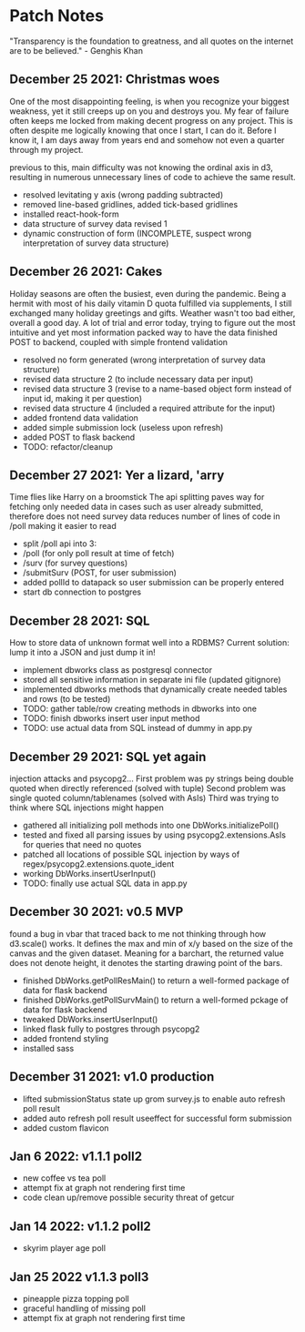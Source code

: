 # Patch Notes

"Transparency is the foundation to greatness, and all quotes on the internet are to be believed." - Genghis Khan

## December 25 2021: Christmas woes
One of the most disappointing feeling, is when you recognize your biggest weakness, yet it still creeps up on you and destroys you. My fear of failure often keeps me locked from making decent progress on any project. This is often despite me logically knowing that once I start, I can do it. Before I know it, I am days away from years end and somehow not even a quarter through my project.

previous to this, main difficulty was not knowing the ordinal axis in d3, resulting in numerous unnecessary lines of code to achieve the same result. 
- resolved levitating y axis (wrong padding subtracted)
- removed line-based gridlines, added tick-based gridlines
- installed react-hook-form
- data structure of survey data revised 1 
- dynamic construction of form (INCOMPLETE, suspect wrong interpretation of survey data structure)

## December 26 2021: Cakes
Holiday seasons are often the busiest, even during the pandemic. Being a hermit with most of his daily vitamin D quota fulfilled via supplements, I still exchanged many holiday greetings and gifts. Weather wasn't too bad either, overall a good day.
A lot of trial and error today, trying to figure out the most intuitive and yet most information packed way to have the data
finished POST to backend, coupled with simple frontend validation

- resolved no form generated (wrong interpretation of survey data structure)
- revised data structure 2 (to include necessary data per input)
- revised data structure 3 (revise to a name-based object form instead of input id, making it per question)
- revised data structure 4 (included a required attribute for the input)
- added frontend data validation
- added simple submission lock (useless upon refresh)
- added POST to flask backend
- TODO: refactor/cleanup

## December 27 2021: Yer a lizard, 'arry
Time flies like Harry on a broomstick
The api splitting paves way for fetching only needed data in cases such as user already submitted, therefore does not need survey data
reduces number of lines of code in /poll making it easier to read

- split /poll api into 3: 
 - /poll (for only poll result at time of fetch)
 - /surv (for survey questions)
 - /submitSurv (POST, for user submission)
- added pollId to datapack so user submission can be properly entered
- start db connection to postgres

## December 28 2021: SQL
How to store data of unknown format well into a RDBMS?
Current solution: lump it into a JSON and just dump it in!

- implement dbworks class as postgresql connector
- stored all sensitive information in separate ini file (updated gitignore)
- implemented dbworks methods that dynamically create needed tables and rows (to be tested)
- TODO: gather table/row creating methods in dbworks into one
- TODO: finish dbworks insert user input method
- TODO: use actual data from SQL instead of dummy in app.py

## December 29 2021: SQL yet again
injection attacks and psycopg2...
First problem was py strings being double quoted when directly referenced (solved with tuple)
Second problem was single quoted column/tablenames (solved with AsIs)
Third was trying to think where SQL injections might happen

- gathered all initializing poll methods into one DbWorks.initializePoll()
- tested and fixed all parsing issues by using psycopg2.extensions.AsIs for queries that need no quotes
- patched all locations of possible SQL injection by ways of regex/psycopg2.extensions.quote_ident
- working DbWorks.insertUserInput()
- TODO: finally use actual SQL data in app.py

## December 30 2021: v0.5 MVP
found a bug in vbar that traced back to me not thinking through how d3.scale() works. It defines the max and min of x/y
based on the size of the canvas and the given dataset. Meaning for a barchart, the returned value does not denote height, it denotes
the starting drawing point of the bars.

- finished DbWorks.getPollResMain() to return a well-formed package of data for flask backend
- finished DbWorks.getPollSurvMain() to return a well-formed pckage of data for flask backend
- tweaked DbWorks.insertUserInput()
- linked flask fully to postgres through psycopg2
- added frontend styling
- installed sass

## December 31 2021: v1.0 production

- lifted submissionStatus state up grom survey.js to enable auto refresh poll result
- added auto refresh poll result useeffect for successful form submission
- added custom flavicon

## Jan 6 2022: v1.1.1 poll2

- new coffee vs tea poll
- attempt fix at graph not rendering first time
- code clean up/remove possible security threat of getcur

## Jan 14 2022: v1.1.2 poll2
- skyrim player age poll

## Jan 25 2022 v1.1.3 poll3
- pineapple pizza topping poll
- graceful handling of missing poll
- attempt fix at graph not rendering first time
